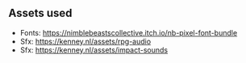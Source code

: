 ## Assets used

- Fonts: https://nimblebeastscollective.itch.io/nb-pixel-font-bundle
- Sfx: https://kenney.nl/assets/rpg-audio
- Sfx: https://kenney.nl/assets/impact-sounds
